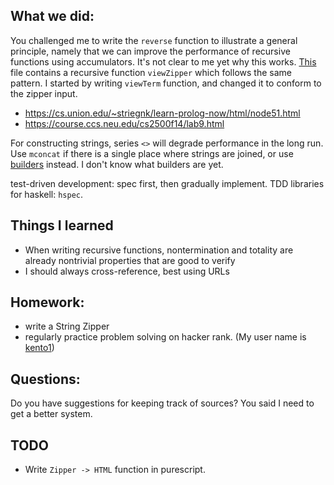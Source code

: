 ## What we did:

You challenged me to write the `reverse` function to illustrate a general
principle, namely that we can improve the performance of recursive functions
using accumulators. It's not clear to me yet why this works. [This](./Notes.hs)
file contains a recursive function `viewZipper` which follows the same pattern.
I started by writing `viewTerm` function, and changed it to conform to the zipper input.

- https://cs.union.edu/~striegnk/learn-prolog-now/html/node51.html
- https://course.ccs.neu.edu/cs2500f14/lab9.html

For constructing strings, series `<>` will degrade performance in the long run. Use
`mconcat` if there is a single place where strings are joined, or use [builders](https://hackage.haskell.org/package/bytestring-0.11.4.0/docs/Data-ByteString-Builder.html) instead. I don't know what builders are yet.

test-driven development: spec first, then gradually implement.
TDD libraries for haskell: `hspec`.

## Things I learned

- When writing recursive functions, nontermination and totality are already nontrivial
  properties that are good to verify
- I should always cross-reference, best using URLs

## Homework:

- write a String Zipper
- regularly practice problem solving on hacker rank. (My user name is [kento1](https://www.hackerrank.com/kento1?h_r=internal-search&hr_r=1))

## Questions:

Do you have suggestions for keeping track of sources? You said I need to get a
better system.

## TODO

- Write `Zipper -> HTML` function in purescript.
